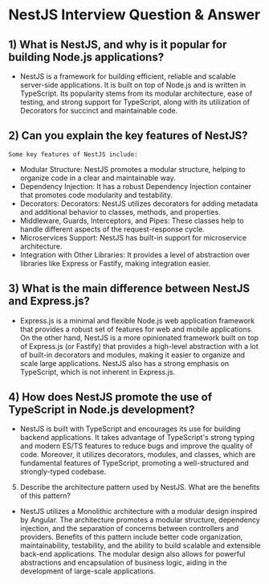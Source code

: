 # NestJS Interview Question & Answer

## 1) What is NestJS, and why is it popular for building Node.js applications?

  - NestJS is a framework for building efficient, reliable and scalable server-side applications. It is built on top of Node.js and is written in TypeScript. Its popularity stems from its modular architecture, ease of testing, and strong support for TypeScript, along with its utilization of Decorators for succinct and maintainable code.

## 2) Can you explain the key features of NestJS?

`Some key features of NestJS include:`
- Modular Structure: NestJS promotes a modular structure, helping to organize code in a clear and maintainable way.
- Dependency Injection: It has a robust Dependency Injection container that promotes code modularity and testability.
- Decorators: Decorators: NestJS utilizes decorators for adding metadata and additional behavior to classes, methods, and properties.
- Middleware, Guards, Interceptors, and Pipes: These classes help to handle different aspects of the request-response cycle.
- Microservices Support: NestJS has built-in support for microservice architecture.
- Integration with Other Libraries: It provides a level of abstraction over libraries like Express or Fastify, making integration easier.

## 3) What is the main difference between NestJS and Express.js?
  - Express.js is a minimal and flexible Node.js web application framework that provides a robust set of features for web and mobile applications. On the other hand, NestJS is a more opinionated framework built on top of Express.js (or Fastify) that provides a high-level abstraction with a lot of built-in decorators and modules, making it easier to organize and scale large applications. NestJS also has a strong emphasis on TypeScript, which is not inherent in Express.js.

## 4) How does NestJS promote the use of TypeScript in Node.js development?
 - NestJS is built with TypeScript and encourages its use for building backend applications. It takes advantage of TypeScript's strong typing and modern ES/TS features to reduce bugs and improve the quality of code. Moreover, it utilizes decorators, modules, and classes, which are fundamental features of TypeScript, promoting a well-structured and strongly-typed codebase.

5) Describe the architecture pattern used by NestJS. What are the benefits of this pattern?
 - NestJS utilizes a Monolithic architecture with a modular design inspired by Angular. The architecture promotes a modular structure, dependency injection, and the separation of concerns between controllers and providers. Benefits of this pattern include better code organization, maintainability, testability, and the ability to build scalable and extensible back-end applications. The modular design also allows for powerful abstractions and encapsulation of business logic, aiding in the development of large-scale applications.
